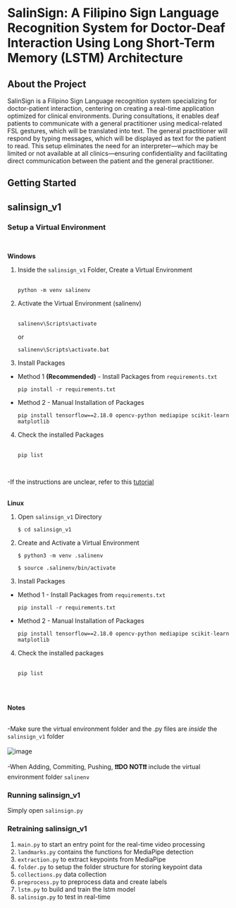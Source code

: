 # SalinSign: A Filipino Sign Language Recognition System for Doctor-Deaf Interaction Using Long Short-Term Memory (LSTM) Architecture

## About the Project

SalinSign is a Filipino Sign Language recognition system specializing for doctor-patient interaction, centering on creating a real-time application optimized for clinical environments. During consultations, it enables deaf patients to communicate with a general practitioner using medical-related FSL gestures, which will be translated into text. The general practitioner will respond by typing messages, which will be displayed as text for the patient to read. This setup eliminates the need for an interpreter—which may be limited or not available at all clinics—ensuring confidentiality and facilitating direct communication between the patient and the general practitioner.

## **Getting Started**


<h2> salinsign_v1 </h2>

<h3> Setup a Virtual Environment</h3>

<br> 

**Windows**

1. Inside the `salinsign_v1` Folder, Create a Virtual Environment <br><br>
   ```
   python -m venv salinenv 
   ```
2. Activate the Virtual Environment (salinenv) <br><br>
   ```
   salinenv\Scripts\activate
   ```
   or
   ```
   salinenv\Scripts\activate.bat
   ```
3. Install Packages 
* Method 1 **(Recommended)** - Install Packages from `requirements.txt` <br> 
    ```
  pip install -r requirements.txt
    ```

* Method 2 - Manual Installation of Packages <br>
    ```
    pip install tensorflow==2.18.0 opencv-python mediapipe scikit-learn matplotlib
    ```
4. Check the installed Packages <br><br>
    ```
    pip list
    ```
   <br>
-If the instructions are unclear, refer to this [tutorial](https://youtu.be/Y21OR1OPC9A?si=U4c5jl8k4528wqL5) <br><br>

**Linux**

1. Open `salinsign_v1` Directory 
   ```
   $ cd salinsign_v1
   ```

2. Create and Activate a Virtual Environment
   ```
   $ python3 -m venv .salinenv
   ```
  
   ```
   $ source .salinenv/bin/activate
   ```
   
3. Install Packages
* Method 1 - Install Packages from `requirements.txt`
    ```
    pip install -r requirements.txt
    ```

* Method 2 - Manual Installation of Packages 
  ```
  pip install tensorflow==2.18.0 opencv-python mediapipe scikit-learn matplotlib
  ```

4. Check the installed packages <br><br>
    ```
    pip list
    ```
    <br><br>

**Notes**<br><br>

-Make sure the virtual environment folder and the .py files are _inside_ the `salinsign_v1` folder
<br><br>
![image](https://github.com/user-attachments/assets/bfb83ae0-a793-4dc9-822c-d64b26f4c015)
<br><br>
-When Adding, Commiting, Pushing, **❗❗DO NOT❗❗** include the virtual environment folder `salinenv`


<h3> Running salinsign_v1 </h3>

Simply open `salinsign.py`

<h3> Retraining salinsign_v1 </h3>

1. `main.py` to start an entry point for the real-time video processing
2. `landmarks.py` contains the functions for MediaPipe detection
3. `extraction.py` to extract keypoints from MediaPipe 
4. `folder.py` to setup the folder structure for storing keypoint data
5. `collections.py` data collection
6. `preprocess.py` to preprocess data and create labels
7. `lstm.py` to build and train the lstm model
8. `salinsign.py` to test in real-time
